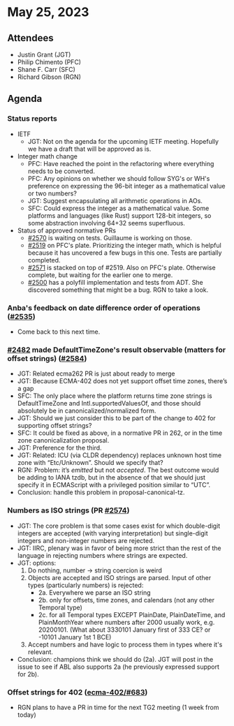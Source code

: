 # May 25, 2023

## Attendees
- Justin Grant (JGT)
- Philip Chimento (PFC)
- Shane F. Carr (SFC)
- Richard Gibson (RGN)

## Agenda

### Status reports
- IETF
    - JGT: Not on the agenda for the upcoming IETF meeting. Hopefully we have a draft that  will be approved as is.
- Integer math change
    - PFC: Have reached the point in the refactoring where everything needs to be converted.
    - PFC: Any opinions on whether we should follow SYG's or WH's preference on expressing the 96-bit integer as a mathematical value or two numbers?
    - JGT: Suggest encapsulating all arithmetic operations in AOs.
    - SFC: Could express the integer as a mathematical value. Some platforms and languages (like Rust) support 128-bit integers, so some abstraction involving 64+32 seems superfluous. 
- Status of approved normative PRs
    - [#2570](https://github.com/tc39/proposal-temporal/pull/2570) is waiting on tests. Guillaume is working on those.
    - [#2519](https://github.com/tc39/proposal-temporal/pull/2519) on PFC's plate. Prioritizing the integer math, which is helpful because it has uncovered a few bugs in this one. Tests are partially completed.
    - [#2571](https://github.com/tc39/proposal-temporal/pull/2571) is stacked on top of #2519. Also on PFC's plate. Otherwise complete, but waiting for the earlier one to merge.
    - [#2500](https://github.com/tc39/proposal-temporal/pull/2500) has a polyfill implementation and tests from ADT. She discovered something that might be a bug. RGN to take a look.

### Anba's feedback on date difference order of operations ([#2535](https://github.com/tc39/proposal-temporal/issues/2535))
- Come back to this next time.

### [#2482](https://github.com/tc39/proposal-temporal/pull/2482) made DefaultTimeZone's result observable (matters for offset strings) ([#2584](https://github.com/tc39/proposal-temporal/issues/2584))
- JGT: Related ecma262 PR is just about ready to merge
- JGT: Because ECMA-402 does not yet support offset time zones, there’s a gap
- SFC: The only place where the platform returns time zone strings is DefaultTimeZone and Intl.supportedValuesOf, and those should absolutely be in canonicalized/normalized form.
- JGT: Should we just consider this to be part of the change to 402 for supporting offset strings?
- SFC: It could be fixed as above, in a normative PR in 262, or in the time zone canonicalization proposal.
- JGT: Preference for the third.
- JGT: Related: ICU (via CLDR dependency) replaces unknown host time zone with “Etc/Unknown”. Should we specify that?
- RGN: Problem: it’s _emitted_ but not _accepted_. The best outcome would be adding to IANA tzdb, but in the absence of that we should just specify it in ECMAScript with a privileged position similar to “UTC”.
- Conclusion: handle this problem in proposal-canonical-tz.

### Numbers as ISO strings (PR [#2574](https://github.com/tc39/proposal-temporal/pull/2574))
- JGT: The core problem is that some cases exist for which double-digit integers are accepted (with varying interpretation) but single-digit integers and non-integer numbers are rejected.
- JGT: IIRC, plenary was in favor of being more strict than the rest of the language in rejecting numbers where strings are expected.
- JGT: options: 
    1. Do nothing, number → string coercion is weird
    2. Objects are accepted and ISO strings are parsed. Input of other types (particularly numbers) is rejected:
        - 2a. Everywhere we parse an ISO string
        - 2b. only for offsets, time zones, and calendars (not any other Temporal type)
        - 2c. for all Temporal types EXCEPT PlainDate, PlainDateTime, and PlainMonthYear where numbers after 2000 usually work, e.g.  20200101. (What about 3330101 January first of 333 CE? or -10101 January 1st 1 BCE)
    3. Accept numbers and have logic to process them in types where it's relevant.
- Conclusion: champions think we should do (2a). JGT will post in the issue to see if ABL also supports 2a (he previously expressed support for 2b).

### Offset strings for 402 ([ecma-402/#683](https://github.com/tc39/ecma402/issues/683))
- RGN plans to have a PR in time for the next TG2 meeting (1 week from today)
